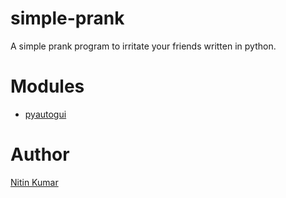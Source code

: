 # simple-prank
A simple prank program to irritate your friends written in python.

# Modules
- [pyautogui](https://pyautogui.readthedocs.io/en/latest/)

# Author
[Nitin Kumar](https://github.com/nitinkumar30/)
